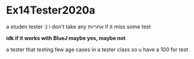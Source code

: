 # Ex14Tester2020a
a studen tester :) i don't take any אחריות if it miss some test

**idk if it works with BlueJ
maybe yes, maybe not**

a tester that testing few age cases in a tester class
so u have a 100 for test


